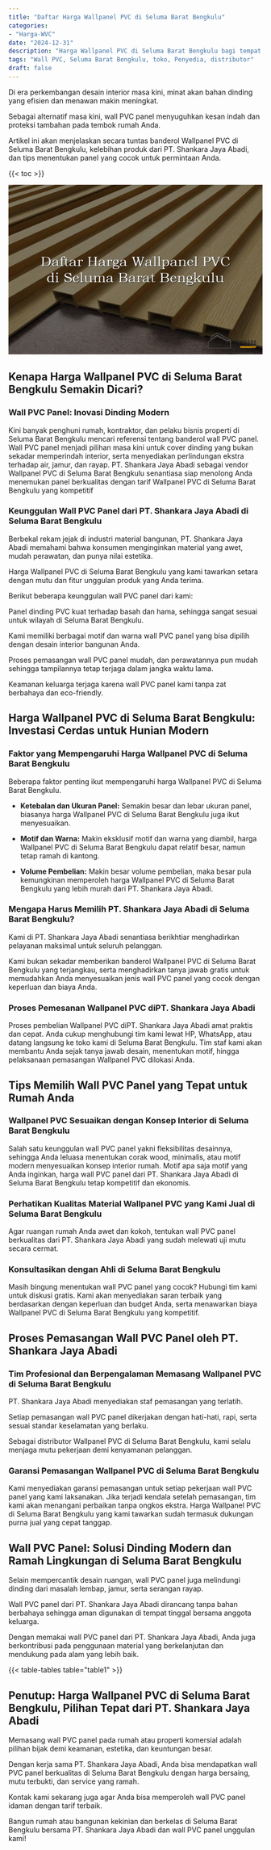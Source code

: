 ```yaml
---
title: "Daftar Harga Wallpanel PVC di Seluma Barat Bengkulu"
categories: 
- "Harga-WVC"
date: "2024-12-31"
description: "Harga Wallpanel PVC di Seluma Barat Bengkulu bagi tempat tinggal, kantor, serta toko. Material unggulan, pilihan motif, variasi warna menarik, beserta jasa instalasi oleh teknisi berpengalaman serta jaminan resmi!|Servis penyediaan Wallpanel PVC di Seluma Barat Bengkulu untuk kebutuhan tempat tinggal, kantor, maupun toko, beserta produk terbaik dan pemasangan oleh tim ahli serta garansi resmi.|Solusi Wallpanel PVC di Seluma Barat Bengkulu yang terpercaya untuk rumah, office, dan gerai, dengan material berkualitas dan penempatan oleh tenaga ahli profesional dan jaminan resmi.|Penyediaan Wallpanel PVC di Seluma Barat Bengkulu untuk rumah, kantor, serta gerai, beserta material terbaik dan instalasi dikerjakan oleh teknisi berpengalaman, lengkap beserta jaminan resmi.}"
tags: "Wall PVC, Seluma Barat Bengkulu, toko, Penyedia, distributor"
draft: false
---
```


Di era perkembangan desain interior masa kini, minat akan bahan dinding yang efisien dan menawan makin meningkat.

Sebagai alternatif masa kini, wall PVC panel menyuguhkan kesan indah dan proteksi tambahan pada tembok rumah Anda.

Artikel ini akan menjelaskan secara tuntas banderol Wallpanel PVC di Seluma Barat Bengkulu, kelebihan produk dari PT. Shankara Jaya Abadi, dan tips menentukan panel yang cocok untuk permintaan Anda.

{{< toc >}}

![Daftar Harga Wallpanel PVC di Seluma Barat Bengkulu](/images/Harga-WVC/Daftar-Harga-Wallpanel-PVC-di-Seluma-Barat-Bengkulu.png)


## Kenapa Harga Wallpanel PVC di Seluma Barat Bengkulu Semakin Dicari?

### Wall PVC Panel: Inovasi Dinding Modern

Kini banyak penghuni rumah, kontraktor, dan pelaku bisnis properti di Seluma Barat Bengkulu mencari referensi tentang banderol wall PVC panel. Wall PVC panel menjadi pilihan masa kini untuk cover dinding yang bukan sekadar memperindah interior, serta menyediakan perlindungan ekstra terhadap air, jamur, dan rayap. PT. Shankara Jaya Abadi sebagai vendor Wallpanel PVC di Seluma Barat Bengkulu senantiasa siap menolong Anda menemukan panel berkualitas dengan tarif Wallpanel PVC di Seluma Barat Bengkulu yang kompetitif

### Keunggulan Wall PVC Panel dari PT. Shankara Jaya Abadi di Seluma Barat Bengkulu

Berbekal rekam jejak di industri material bangunan, PT. Shankara Jaya Abadi memahami bahwa konsumen menginginkan material yang awet, mudah perawatan, dan punya nilai estetika.

Harga Wallpanel PVC di Seluma Barat Bengkulu yang kami tawarkan setara dengan mutu dan fitur unggulan produk yang Anda terima.

Berikut beberapa keunggulan wall PVC panel dari kami:

Panel dinding PVC kuat terhadap basah dan hama, sehingga sangat sesuai untuk wilayah di Seluma Barat Bengkulu.

Kami memiliki berbagai motif dan warna wall PVC panel yang bisa dipilih dengan desain interior bangunan Anda.

Proses pemasangan wall PVC panel mudah, dan perawatannya pun mudah sehingga tampilannya tetap terjaga dalam jangka waktu lama.

Keamanan keluarga terjaga karena wall PVC panel kami tanpa zat berbahaya dan eco-friendly.

## Harga Wallpanel PVC di Seluma Barat Bengkulu: Investasi Cerdas untuk Hunian Modern

### Faktor yang Mempengaruhi Harga Wallpanel PVC di Seluma Barat Bengkulu

Beberapa faktor penting ikut mempengaruhi harga Wallpanel PVC di Seluma Barat Bengkulu.

- **Ketebalan dan Ukuran Panel:** Semakin besar dan lebar ukuran panel, biasanya harga Wallpanel PVC di Seluma Barat Bengkulu juga ikut menyesuaikan.

- **Motif dan Warna:** Makin eksklusif motif dan warna yang diambil, harga Wallpanel PVC di Seluma Barat Bengkulu dapat relatif besar, namun tetap ramah di kantong.

- **Volume Pembelian:** Makin besar volume pembelian, maka besar pula kemungkinan memperoleh harga Wallpanel PVC di Seluma Barat Bengkulu yang lebih murah dari PT. Shankara Jaya Abadi.

### Mengapa Harus Memilih PT. Shankara Jaya Abadi di Seluma Barat Bengkulu?

Kami di PT. Shankara Jaya Abadi senantiasa berikhtiar menghadirkan pelayanan maksimal untuk seluruh pelanggan.

Kami bukan sekadar memberikan banderol Wallpanel PVC di Seluma Barat Bengkulu yang terjangkau, serta menghadirkan tanya jawab gratis untuk memudahkan Anda menyesuaikan jenis wall PVC panel yang cocok dengan keperluan dan biaya Anda.

### Proses Pemesanan Wallpanel PVC diPT. Shankara Jaya Abadi

Proses pembelian Wallpanel PVC diPT. Shankara Jaya Abadi amat praktis dan cepat. Anda cukup menghubungi tim kami lewat HP, WhatsApp, atau datang langsung ke toko kami di Seluma Barat Bengkulu. Tim staf kami akan membantu Anda sejak tanya jawab desain, menentukan motif, hingga pelaksanaan pemasangan Wallpanel PVC dilokasi Anda.

## Tips Memilih Wall PVC Panel yang Tepat untuk Rumah Anda

### Wallpanel PVC Sesuaikan dengan Konsep Interior di Seluma Barat Bengkulu

Salah satu keunggulan wall PVC panel yakni fleksibilitas desainnya, sehingga Anda leluasa menentukan corak wood, minimalis, atau motif modern menyesuaikan konsep interior rumah. Motif apa saja motif yang Anda inginkan, harga wall PVC panel dari PT. Shankara Jaya Abadi di Seluma Barat Bengkulu tetap kompetitif dan ekonomis.

### Perhatikan Kualitas Material Wallpanel PVC yang Kami Jual di Seluma Barat Bengkulu

Agar ruangan rumah Anda awet dan kokoh, tentukan wall PVC panel berkualitas dari PT. Shankara Jaya Abadi yang sudah melewati uji mutu secara cermat.

### Konsultasikan dengan Ahli di Seluma Barat Bengkulu

Masih bingung menentukan wall PVC panel yang cocok? Hubungi tim kami untuk diskusi gratis. Kami akan menyediakan saran terbaik yang berdasarkan dengan keperluan dan budget Anda, serta menawarkan biaya Wallpanel PVC di Seluma Barat Bengkulu yang kompetitif.

## Proses Pemasangan Wall PVC Panel oleh PT. Shankara Jaya Abadi

### Tim Profesional dan Berpengalaman Memasang Wallpanel PVC di Seluma Barat Bengkulu

PT. Shankara Jaya Abadi menyediakan staf pemasangan yang terlatih.

Setiap pemasangan wall PVC panel dikerjakan dengan hati-hati, rapi, serta sesuai standar keselamatan yang berlaku.

Sebagai distributor Wallpanel PVC di Seluma Barat Bengkulu, kami selalu menjaga mutu pekerjaan demi kenyamanan pelanggan.

### Garansi Pemasangan Wallpanel PVC di Seluma Barat Bengkulu

Kami menyediakan garansi pemasangan untuk setiap pekerjaan wall PVC panel yang kami laksanakan. Jika terjadi kendala setelah pemasangan, tim kami akan menangani perbaikan tanpa ongkos ekstra. Harga Wallpanel PVC di Seluma Barat Bengkulu yang kami tawarkan sudah termasuk dukungan purna jual yang cepat tanggap.

## Wall PVC Panel: Solusi Dinding Modern dan Ramah Lingkungan di Seluma Barat Bengkulu

Selain mempercantik desain ruangan, wall PVC panel juga melindungi dinding dari masalah lembap, jamur, serta serangan rayap.

Wall PVC panel dari PT. Shankara Jaya Abadi dirancang tanpa bahan berbahaya sehingga aman digunakan di tempat tinggal bersama anggota keluarga.

Dengan memakai wall PVC panel dari PT. Shankara Jaya Abadi, Anda juga berkontribusi pada penggunaan material yang berkelanjutan dan mendukung pada alam yang lebih baik.

{{< table-tables table="table1" >}}

## Penutup: Harga Wallpanel PVC di Seluma Barat Bengkulu, Pilihan Tepat dari PT. Shankara Jaya Abadi

Memasang wall PVC panel pada rumah atau properti komersial adalah pilihan bijak demi keamanan, estetika, dan keuntungan besar.

Dengan kerja sama PT. Shankara Jaya Abadi, Anda bisa mendapatkan wall PVC panel berkualitas di Seluma Barat Bengkulu dengan harga bersaing, mutu terbukti, dan service yang ramah.

Kontak kami sekarang juga agar Anda bisa memperoleh wall PVC panel idaman dengan tarif terbaik.

Bangun rumah atau bangunan kekinian dan berkelas di Seluma Barat Bengkulu bersama PT. Shankara Jaya Abadi dan wall PVC panel unggulan kami!